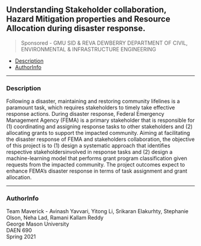 
## Understanding Stakeholder collaboration, Hazard Mitigation properties and Resource Allocation during disaster response.
> Sponsored - GMU SID & REVA DEWBERRY DEPARTMENT OF CIVIL, ENVIRONMENTAL & INFRASTRUCTURE ENGINEERING


- [Description](#Description)
- [AuthorInfo](#AuthorInfo)


<!-- toc -->
----
### Description

Following a disaster, maintaining and restoring community lifelines is a paramount task, which requires stakeholders to timely take effective response actions. During disaster response, Federal Emergency Management Agency (FEMA) is a primary stakeholder that is responsible for (1) coordinating and assigning response tasks to other stakeholders and (2) allocating grants to support the impacted community. Aiming at facilitating the disaster response of FEMA and stakeholders collaboration, the objective of this project is
to (1) design a systematic approach that identifies respective stakeholdersinvolved in response tasks and (2) design a machine-learning model that performs grant program classification given requests from the impacted community. The project outcomes expect to enhance FEMA’s disaster response in terms of task assignment and grant allocation.


----
### AuthorInfo
Team Maverick - Avinash Yavvari, Yitong Li, Srikaran Elakurhty, Stephanie Olson, Neha Lad, Ramani Kallam Reddy<br/>
George Mason University<br/>
DAEN 690<br/>
Spring 2021<br/>
